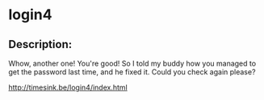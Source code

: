 
# login4
## Description:
<p>Whow, another one! You're good! So I told my buddy how you managed to get the password last time, and he fixed it. Could you check again please?</p>
<p><a href="http://timesink.be/login4/index.html">http://timesink.be/login4/index.html</a>


